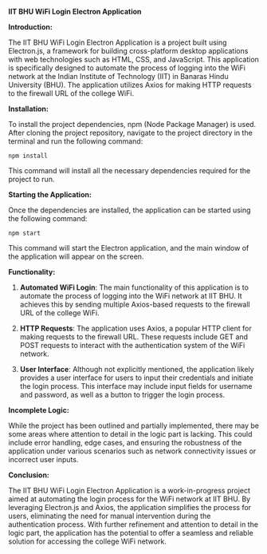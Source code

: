 **IIT BHU WiFi Login Electron Application**

**Introduction:**

The IIT BHU WiFi Login Electron Application is a project built using Electron.js, a framework for building cross-platform desktop applications with web technologies such as HTML, CSS, and JavaScript. This application is specifically designed to automate the process of logging into the WiFi network at the Indian Institute of Technology (IIT) in Banaras Hindu University (BHU). The application utilizes Axios for making HTTP requests to the firewall URL of the college WiFi.

**Installation:**

To install the project dependencies, npm (Node Package Manager) is used. After cloning the project repository, navigate to the project directory in the terminal and run the following command:

```
npm install
```

This command will install all the necessary dependencies required for the project to run.

**Starting the Application:**

Once the dependencies are installed, the application can be started using the following command:

```
npm start
```

This command will start the Electron application, and the main window of the application will appear on the screen.

**Functionality:**

1. **Automated WiFi Login**: The main functionality of this application is to automate the process of logging into the WiFi network at IIT BHU. It achieves this by sending multiple Axios-based requests to the firewall URL of the college WiFi.

2. **HTTP Requests**: The application uses Axios, a popular HTTP client for making requests to the firewall URL. These requests include GET and POST requests to interact with the authentication system of the WiFi network.

3. **User Interface**: Although not explicitly mentioned, the application likely provides a user interface for users to input their credentials and initiate the login process. This interface may include input fields for username and password, as well as a button to trigger the login process.

**Incomplete Logic:**

While the project has been outlined and partially implemented, there may be some areas where attention to detail in the logic part is lacking. This could include error handling, edge cases, and ensuring the robustness of the application under various scenarios such as network connectivity issues or incorrect user inputs.

**Conclusion:**

The IIT BHU WiFi Login Electron Application is a work-in-progress project aimed at automating the login process for the WiFi network at IIT BHU. By leveraging Electron.js and Axios, the application simplifies the process for users, eliminating the need for manual intervention during the authentication process. With further refinement and attention to detail in the logic part, the application has the potential to offer a seamless and reliable solution for accessing the college WiFi network.
